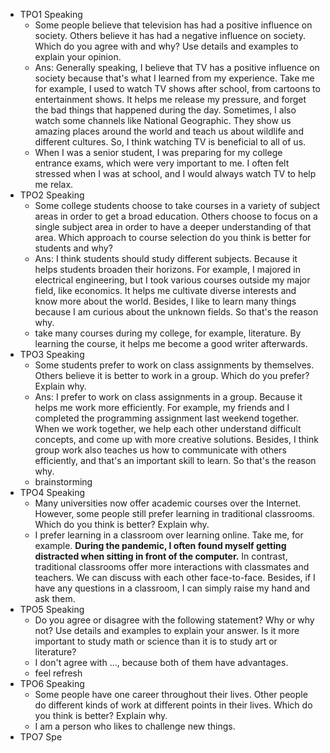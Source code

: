 * TPO1 Speaking
	* Some people believe that television has had a positive influence on society. Others believe it has had a negative influence on society. Which do you agree with and why? Use details and examples to explain your opinion.
	* Ans: Generally speaking, I believe that TV has a positive influence on society because that's what I learned from my experience. Take me for example, I used to watch TV shows after school, from cartoons to entertainment shows. It helps me release my pressure, and forget the bad things that happened during the day. Sometimes, I also watch some channels like National Geographic. They show us amazing places around the world and teach us about wildlife and different cultures. So, I think watching TV is beneficial to all of us.
	* When I was a senior student, I was preparing for my college entrance exams, which were very important to me. I often felt stressed when I was at school, and I would always watch TV to help me relax.
* TPO2 Speaking
	* Some college students choose to take courses in a variety of subject areas in order to get a broad education. Others choose to focus on a single subject area in order to have a deeper understanding of that area. Which approach to course selection do you think is better for students and why?
	* Ans: I think students should study different subjects. Because it helps students broaden their horizons. For example, I majored in electrical engineering, but I took various courses outside my major field, like economics. It helps me cultivate diverse interests and know more about the world. Besides, I like to learn many things because I am curious about the unknown fields. So that's the reason why.
	* take many courses during my college, for example, literature. By learning the course, it helps me become a good writer afterwards.
* TPO3 Speaking
	* Some students prefer to work on class assignments by themselves. Others believe it is better to work in a group. Which do you prefer? Explain why.
	* Ans: I prefer to work on class assignments in a group. Because it helps me work more efficiently. For example, my friends and I completed the programming assignment last weekend together. When we work together, we help each other understand difficult concepts, and come up with more creative solutions. Besides, I think group work also teaches us how to communicate with others efficiently, and that's an important skill to learn. So that's the reason why.
	* brainstorming
*  TPO4 Speaking
	* Many universities now offer academic courses over the Internet. However, some people still prefer learning in traditional classrooms. Which do you think is better? Explain why.
	* I prefer learning in a classroom over learning online. Take me, for example. **During the pandemic, I often found myself getting distracted when sitting in front of the computer.** In contrast, traditional classrooms offer more interactions with classmates and teachers. We can discuss with each other face-to-face. Besides, if I have any questions in a classroom, I can simply raise my hand and ask them.
* TPO5 Speaking
	* Do you agree or disagree with the following statement? Why or why not? Use details and examples to explain your answer. Is it more important to study math or science than it is to study art or literature?
	* I don't agree with ..., because both of them have advantages.
	* feel refresh
* TPO6 Speaking
	* Some people have one career throughout their lives. Other people do different kinds of work at different points in their lives. Which do you think is better? Explain why.
	* I am a person who likes to challenge new things.
* TPO7 Spe